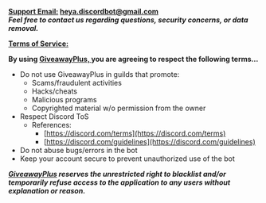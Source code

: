 **<span style="text-decoration:underline;">Support Email:</span> [heya.discordbot@gmail.com \
](mailto:heya.discordbot@gmail.com)_Feel free to contact us regarding questions, security concerns, or data removal._**

**<span style="text-decoration:underline;">Terms of Service:</span>**

**By using <span style="text-decoration:underline;">GiveawayPlus, </span>you are agreeing to respect the following terms…**



* Do not use GiveawayPlus in guilds that promote:
    * Scams/fraudulent activities
    * Hacks/cheats
    * Malicious programs
    * Copyrighted material w/o permission from the owner
* Respect Discord ToS
    * References:
        * [https://discord.com/terms](https://discord.com/terms)
        * [https://discord.com/guidelines](https://discord.com/guidelines)
* Do not abuse bugs/errors in the bot
* Keep your account secure to prevent unauthorized use of the bot

**_<span style="text-decoration:underline;">GiveawayPlus</span> reserves the unrestricted right to blacklist and/or temporarily refuse access to the application to any users without explanation or reason._**
